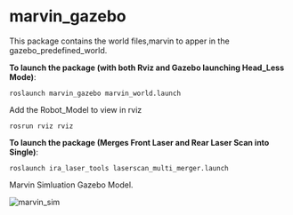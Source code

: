 # marvin_gazebo

This package contains the world files,marvin to apper in the gazebo_predefined_world.

**To launch the package (with both Rviz and Gazebo launching Head_Less Mode)**:

`roslaunch marvin_gazebo marvin_world.launch`

Add the Robot_Model to view in rviz

`rosrun rviz rviz`

**To launch the package (Merges Front Laser and Rear Laser Scan into Single)**:

`roslaunch ira_laser_tools laserscan_multi_merger.launch`

Marvin Simluation Gazebo Model.

![marvin_sim](marvin_gazebo/marvin_image.jpg)
